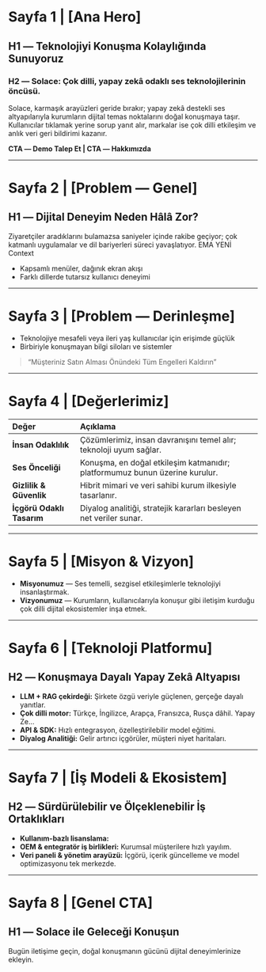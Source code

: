 # Sayfa 1 | [Ana Hero]

## H1 ― Teknolojiyi Konuşma Kolaylığında Sunuyoruz

### H2 ― Solace: Çok dilli, yapay zekâ odaklı ses teknolojilerinin öncüsü.

Solace, karmaşık arayüzleri geride bırakır; yapay zekâ destekli ses altyapılarıyla kurumların
dijital temas noktalarını doğal konuşmaya taşır. Kullanıcılar tıklamak yerine sorup yanıt alır,
markalar ise çok dilli etkileşim ve anlık veri geri bildirimi kazanır.

**CTA ― Demo Talep Et | CTA ― Hakkımızda**

---

# Sayfa 2 | [Problem ― Genel]

## H1 ― Dijital Deneyim Neden Hâlâ Zor?

Ziyaretçiler aradıklarını bulamazsa saniyeler içinde rakibe geçiyor; çok katmanlı uygulamalar ve
dil bariyerleri süreci yavaşlatıyor. EMA YENİ Context

- Kapsamlı menüler, dağınık ekran akışı
- Farklı dillerde tutarsız kullanıcı deneyimi

---

# Sayfa 3 | [Problem ― Derinleşme]

- Teknolojiye mesafeli veya ileri yaş kullanıcılar için erişimde güçlük
- Birbiriyle konuşmayan bilgi siloları ve sistemler

> “Müşteriniz Satın Alması Önündeki Tüm Engelleri Kaldırın”

---

# Sayfa 4 | [Değerlerimiz]

| Değer                     | Açıklama                                                                    |
| :------------------------ | :-------------------------------------------------------------------------- |
| **İnsan Odaklılık**       | Çözümlerimiz, insan davranışını temel alır; teknoloji uyum sağlar.          |
| **Ses Önceliği**          | Konuşma, en doğal etkileşim katmanıdır; platformumuz bunun üzerine kurulur. |
| **Gizlilik & Güvenlik**   | Hibrit mimari ve veri sahibi kurum ilkesiyle tasarlanır.                    |
| **İçgörü Odaklı Tasarım** | Diyalog analitiği, stratejik kararları besleyen net veriler sunar.          |

---

# Sayfa 5 | [Misyon & Vizyon]

- **Misyonumuz** ― Ses temelli, sezgisel etkileşimlerle teknolojiyi insanlaştırmak.
- **Vizyonumuz** ― Kurumların, kullanıcılarıyla konuşur gibi iletişim kurduğu çok dilli dijital ekosistemler inşa etmek.

---

# Sayfa 6 | [Teknoloji Platformu]

## H2 ― Konuşmaya Dayalı Yapay Zekâ Altyapısı

- **LLM + RAG çekirdeği:** Şirkete özgü veriyle güçlenen, gerçeğe dayalı yanıtlar.
- **Çok dilli motor:** Türkçe, İngilizce, Arapça, Fransızca, Rusça dâhil. Yapay Ze…
- **API & SDK:** Hızlı entegrasyon, özelleştirilebilir model eğitimi.
- **Diyalog Analitiği:** Gelir artırıcı içgörüler, müşteri niyet haritaları.

---

# Sayfa 7 | [İş Modeli & Ekosistem]

## H2 ― Sürdürülebilir ve Ölçeklenebilir İş Ortaklıkları

- **Kullanım-bazlı lisanslama:**
- **OEM & entegratör iş birlikleri:** Kurumsal müşterilere hızlı yayılım.
- **Veri paneli & yönetim arayüzü:** İçgörü, içerik güncelleme ve model optimizasyonu tek merkezde.

---

# Sayfa 8 | [Genel CTA]

## H1 ― Solace ile Geleceği Konuşun

Bugün iletişime geçin, doğal konuşmanın gücünü dijital deneyimlerinize ekleyin.
